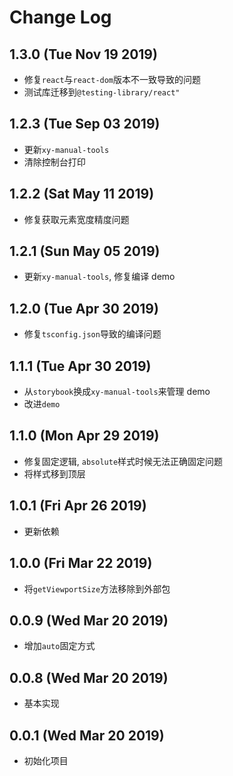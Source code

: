 # Change Log

## 1.3.0 (Tue Nov 19 2019)

-   修复`react`与`react-dom`版本不一致导致的问题
-   测试库迁移到`@testing-library/react"`

## 1.2.3 (Tue Sep 03 2019)

-   更新`xy-manual-tools`
-   清除控制台打印

## 1.2.2 (Sat May 11 2019)

-   修复获取元素宽度精度问题

## 1.2.1 (Sun May 05 2019)

-   更新`xy-manual-tools`, 修复编译 demo

## 1.2.0 (Tue Apr 30 2019)

-   修复`tsconfig.json`导致的编译问题

## 1.1.1 (Tue Apr 30 2019)

-   从`storybook`换成`xy-manual-tools`来管理 demo
-   改进`demo`

## 1.1.0 (Mon Apr 29 2019)

-   修复固定逻辑, `absolute`样式时候无法正确固定问题
-   将样式移到顶层

## 1.0.1 (Fri Apr 26 2019)

-   更新依赖

## 1.0.0 (Fri Mar 22 2019)

-   将`getViewportSize`方法移除到外部包

## 0.0.9 (Wed Mar 20 2019)

-   增加`auto`固定方式

## 0.0.8 (Wed Mar 20 2019)

-   基本实现

## 0.0.1 (Wed Mar 20 2019)

-   初始化项目
